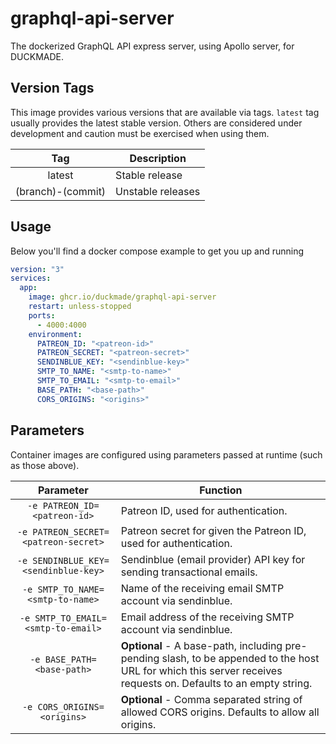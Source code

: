# graphql-api-server

The dockerized GraphQL API express server, using Apollo server, for DUCKMADE.

## Version Tags

This image provides various versions that are available via tags. `latest` tag usually provides the latest stable version. Others are considered under development and caution must be exercised when using them.

|        Tag        | Description       |
| :---------------: | ----------------- |
|      latest       | Stable release    |
| (branch)-(commit) | Unstable releases |

## Usage

Below you'll find a docker compose example to get you up and running

```yaml
version: "3"
services:
  app:
    image: ghcr.io/duckmade/graphql-api-server
    restart: unless-stopped
    ports:
      - 4000:4000
    environment:
      PATREON_ID: "<patreon-id>"
      PATREON_SECRET: "<patreon-secret>"
      SENDINBLUE_KEY: "<sendinblue-key>"
      SMTP_TO_NAME: "<smtp-to-name>"
      SMTP_TO_EMAIL: "<smtp-to-email>"
      BASE_PATH: "<base-path>"
      CORS_ORIGINS: "<origins>"
```

## Parameters

Container images are configured using parameters passed at runtime (such as those above).

|              Parameter               | Function                                                                                                                                                         |
| :----------------------------------: | ---------------------------------------------------------------------------------------------------------------------------------------------------------------- |
|     `-e PATREON_ID=<patreon-id>`     | Patreon ID, used for authentication.                                                                                                                             |
| `-e PATREON_SECRET=<patreon-secret>` | Patreon secret for given the Patreon ID, used for authentication.                                                                                                |
| `-e SENDINBLUE_KEY=<sendinblue-key>` | Sendinblue (email provider) API key for sending transactional emails.                                                                                            |
|   `-e SMTP_TO_NAME=<smtp-to-name>`   | Name of the receiving email SMTP account via sendinblue.                                                                                                         |
|  `-e SMTP_TO_EMAIL=<smtp-to-email>`  | Email address of the receiving SMTP account via sendinblue.                                                                                                      |
|      `-e BASE_PATH=<base-path>`      | **Optional** - A base-path, including pre-pending slash, to be appended to the host URL for which this server receives requests on. Defaults to an empty string. |
|     `-e CORS_ORIGINS=<origins>`      | **Optional** - Comma separated string of allowed CORS origins. Defaults to allow all origins.                                                                    |
